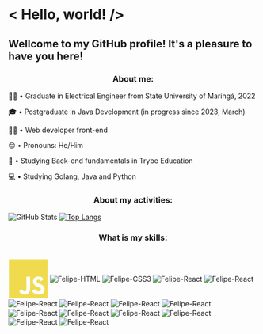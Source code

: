 # < Hello, world! />

## Wellcome to my GitHub profile! It's a pleasure to have you here!

<h3 align="center"> About me: </h3>

👨‍🎓 • Graduate in Electrical Engineer from State University of Maringá, 2022 

🎓 • Postgraduate in Java Development (in progress since 2023, March)

👨‍💻 • Web developer front-end

😊 • Pronouns: He/Him

🚀 • Studying Back-end fundamentals in Trybe Education

💻 • Studying Golang, Java and Python


<h3 align="center"> About my activities: </h3>

![GitHub Stats](https://github-readme-stats.vercel.app/api?username=feliperech&theme=radical) [![Top Langs](https://github-readme-stats.vercel.app/api/top-langs/?username=feliperech&theme=radical)](https://github.com/feliperech/github-readme-stats)

<h3 align="center"> What is my skills: </h3>

<div style="display: inline_block"><br>
  <img align="center" alt="Felipe-Js" width="80px" src="https://raw.githubusercontent.com/devicons/devicon/master/icons/javascript/javascript-plain.svg">
  <img align="center" alt="Felipe-HTML" width="80px"  src="https://cdn.jsdelivr.net/gh/devicons/devicon/icons/html5/html5-original-wordmark.svg"  />
<img align="center" alt="Felipe-CSS3" width="80px" src="https://cdn.jsdelivr.net/gh/devicons/devicon/icons/css3/css3-original-wordmark.svg" />
<img align="center" alt="Felipe-React" width="80px" src="https://cdn.jsdelivr.net/gh/devicons/devicon/icons/react/react-original.svg" />
<img align="center" alt="Felipe-React" width="80px"  src="https://cdn.jsdelivr.net/gh/devicons/devicon/icons/nodejs/nodejs-original.svg" />
<img align="center" alt="Felipe-React" width="80px"  src="https://cdn.jsdelivr.net/gh/devicons/devicon/icons/java/java-original-wordmark.svg" />
<img align="center" alt="Felipe-React" width="80px"  src="https://cdn.jsdelivr.net/gh/devicons/devicon/icons/python/python-original-wordmark.svg" />
<img align="center" alt="Felipe-React" width="80px"  src="https://cdn.jsdelivr.net/gh/devicons/devicon/icons/go/go-original-wordmark.svg" />
<img align="center" alt="Felipe-React" width="80px"  src="https://cdn.jsdelivr.net/gh/devicons/devicon/icons/sass/sass-original.svg" />
<img align="center" alt="Felipe-React" width="80px"  src="https://cdn.jsdelivr.net/gh/devicons/devicon/icons/tailwindcss/tailwindcss-original-wordmark.svg" />
<img align="center" alt="Felipe-React" width="80px"  src="https://cdn.jsdelivr.net/gh/devicons/devicon/icons/c/c-original.svg" />
<img align="center" alt="Felipe-React" width="80px"  src="https://cdn.jsdelivr.net/gh/devicons/devicon/icons/linux/linux-original.svg" />
<img align="center" alt="Felipe-React" width="80px"  src="https://cdn.jsdelivr.net/gh/devicons/devicon/icons/docker/docker-original.svg" />
<img align="center" alt="Felipe-React" width="80px"  src="https://cdn.jsdelivr.net/gh/devicons/devicon/icons/mysql/mysql-original-wordmark.svg" />
<img align="center" alt="Felipe-React" width="80px"  src="https://cdn.jsdelivr.net/gh/devicons/devicon/icons/arduino/arduino-original-wordmark.svg" />

</div>
